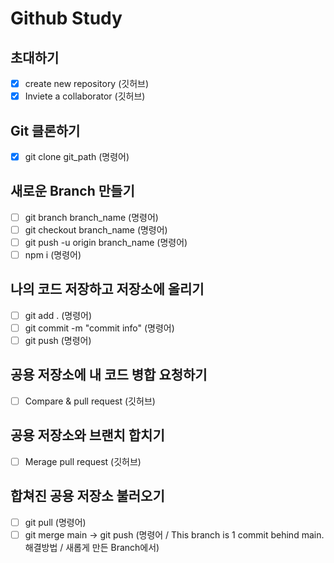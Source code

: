 # Github Study

## 초대하기
* [x] create new repository (깃허브)
* [x] Inviete a collaborator (깃허브)

## Git 클론하기
* [x] git clone git_path (명령어)

## 새로운 Branch 만들기
* [ ] git branch branch_name (명령어)
* [ ] git checkout branch_name (명령어)
* [ ] git push -u origin branch_name (명령어)
* [ ] npm i (명령어)
 
## 나의 코드 저장하고 저장소에 올리기
* [ ] git add . (명령어)
* [ ] git commit -m "commit info" (명령어)
* [ ] git push (명령어)

## 공용 저장소에 내 코드 병합 요청하기
* [ ] Compare & pull request (깃허브)

## 공용 저장소와 브랜치 합치기
* [ ] Merage pull request (깃허브)

## 합쳐진 공용 저장소 불러오기
* [ ] git pull (명령어)
* [ ] git merge main -> git push (명령어 / This branch is 1 commit behind main. 해결방법 / 새롭게 만든 Branch에서)
